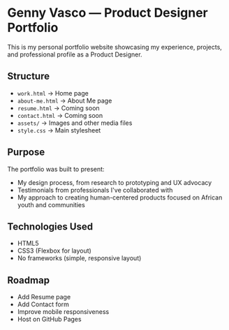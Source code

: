 # Genny Vasco — Product Designer Portfolio

This is my personal portfolio website showcasing my experience, projects, and professional profile as a Product Designer.

## Structure

- `work.html` → Home page  
- `about-me.html` → About Me page  
- `resume.html` → Coming soon  
- `contact.html` → Coming soon  
- `assets/` → Images and other media files  
- `style.css` → Main stylesheet  

## Purpose

The portfolio was built to present:

- My design process, from research to prototyping and UX advocacy  
- Testimonials from professionals I've collaborated with  
- My approach to creating human-centered products focused on African youth and communities  

## Technologies Used

- HTML5  
- CSS3 (Flexbox for layout)  
- No frameworks (simple, responsive layout)  

## Roadmap

- Add Resume page  
- Add Contact form  
- Improve mobile responsiveness  
- Host on GitHub Pages  
